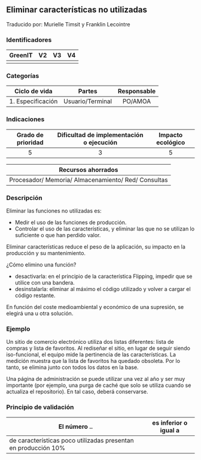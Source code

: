 ## Eliminar características no utilizadas
Traducido por: Murielle Timsit y Franklin Lecointre

### Identificadores

| GreenIT |  V2  |  V3  |  V4  |
|:-------:|:----:|:----:|:----:|
|         |      |      |      |

### Categorías

| Ciclo de vida | Partes | Responsable |
|:---------:|:----:|:----:|
| 1. Especificación | Usuario/Terminal | PO/AMOA |

### Indicaciones

| Grado de prioridad   | Dificultad de implementación o ejecución | Impacto ecológico   |
|:-------------------:|:-------------------------:|:---------------------:|
| 5 | 3 | 5 |

| Recursos ahorrados |
|:----------------------------------------------------------:|
| Procesador/ Memoria/ Almacenamiento/ Red/ Consultas  |

### Descripción

Eliminar las funciones no utilizadas es:
* Medir el uso de las funciones de producción.
* Controlar el uso de las características, y eliminar las que no se utilizan lo suficiente o que han perdido valor.

Eliminar características reduce el peso de la aplicación, su impacto en la producción y su mantenimiento.

¿Cómo elimino una función?
* desactivarla: en el principio de la característica Flipping, impedir que se utilice con una bandera.
* desinstalarla: eliminar al máximo el código utilizado y volver a cargar el código restante.

En función del coste medioambiental y económico de una supresión, se elegirá una u otra solución.

### Ejemplo

Un sitio de comercio electrónico utiliza dos listas diferentes: lista de compras y lista de favoritos. Al rediseñar el sitio, en lugar de seguir siendo iso-funcional, el equipo mide la pertinencia de las características. La medición muestra que la lista de favoritos ha quedado obsoleta. Por lo tanto, se elimina junto con todos los datos en la base.

Una página de administración se puede utilizar una vez al año y ser muy importante (por ejemplo, una purga de caché que solo se utiliza cuando se actualiza el repositorio). En tal caso, deberá conservarse.

### Principio de validación

| El número ..   |  es inferior o igual a   |  
|-------------------|:-------------------------:|
| de características poco utilizadas presentan en producción  10% |
